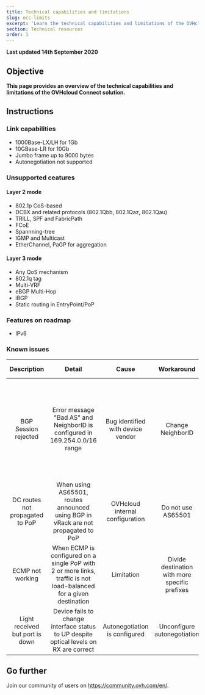 ```yaml
---
title: Technical capabilities and limitations
slug: occ-limits
excerpt: 'Learn the technical capabilities and limitations of the OVHcloud Connect solution'
section: Technical resources
order: 1
---
```


**Last updated 14th September 2020**

## Objective

**This page provides an overview of the technical capabilities and limitations of the OVHcloud Connect solution.**

## Instructions

### Link capabilities

- 1000Base-LX/LH for 1Gb
- 10GBase-LR for 10Gb
- Jumbo frame up to 9000 bytes
- Autonegotiation not supported

### Unsupported ceatures

#### Layer 2 mode

- 802.1p CoS-based
- DCBX and related protocols (802.1Qbb, 802.1Qaz, 802.1Qau)
- TRILL, SPF and FabricPath
- FCoE
- Spannning-tree
- IGMP and Multicast
- EtherChannel, PaGP for aggregation

#### Layer 3 mode

- Any QoS mechanism
- 802.1q tag
- Multi-VRF
- eBGP Multi-Hop
- iBGP
- Static routing in EntryPoint/PoP

### Features on roadmap

- IPv6

### Known issues

| Description | Detail | Cause | Workaround | Affected sites |
|:-----:|:------:|:-----:|:----------:|:--------------:|
| BGP Session rejected | Error message "Bad AS" and NeighborID is configured in 169.254.0.0/16 range | Bug identified with device vendor | Change NeighborID | DC: RBX, SBG, GRA, LIM; PoP: PAR-TH2, PAR-GSW, PAR-PA3, FRA-FR5 |
| DC routes not propagated to PoP | When using AS65501, routes announced using BGP in vRack are not propagated to PoP | OVHcloud internal configuration | Do not use AS65501 | ALL |
| ECMP not working | When ECMP is configured on a single PoP with 2 or more links, traffic is not load-balanced for a given destination | Limitation | Divide destination with more specific prefixes | ALL PoPs |
| Light received but port is down | Device fails to change interface status to UP despite optical levels on RX are correct | Autonegotiation is configured | Unconfigure autonegotiation | ALL PoPs |

## Go further

Join our community of users on <https://community.ovh.com/en/>.
